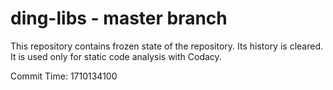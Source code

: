 # ding-libs - master branch

This repository contains frozen state of the repository.
Its history is cleared. It is used only for static code
analysis with Codacy.

Commit Time: 1710134100